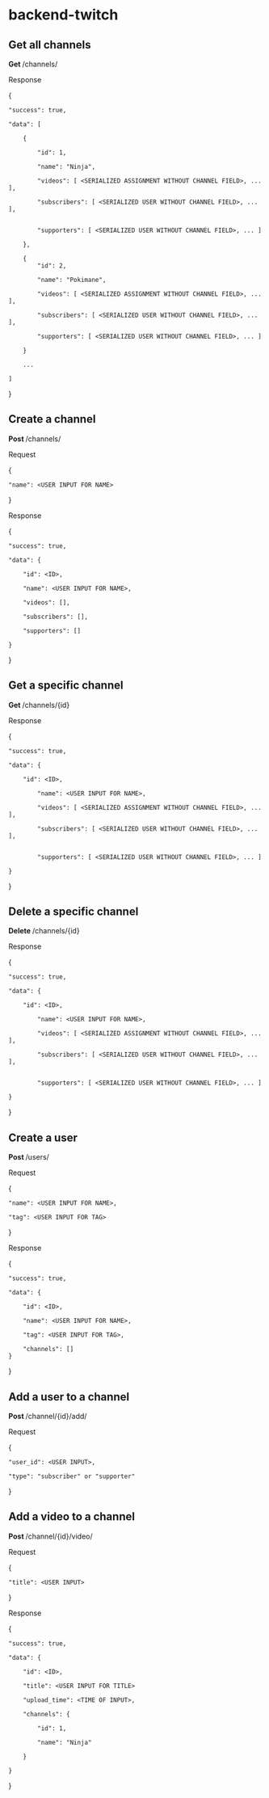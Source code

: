 # backend-twitch

## Get all channels

<strong> Get </strong> /channels/


Response

{

    "success": true,

    "data": [

        {

            "id": 1,

            "name": "Ninja",

            "videos": [ <SERIALIZED ASSIGNMENT WITHOUT CHANNEL FIELD>, ... ],

            "subscribers": [ <SERIALIZED USER WITHOUT CHANNEL FIELD>, ... ],


            "supporters": [ <SERIALIZED USER WITHOUT CHANNEL FIELD>, ... ]

        },

        {
            "id": 2,

            "name": "Pokimane",

            "videos": [ <SERIALIZED ASSIGNMENT WITHOUT CHANNEL FIELD>, ... ],

            "subscribers": [ <SERIALIZED USER WITHOUT CHANNEL FIELD>, ... ],

            "supporters": [ <SERIALIZED USER WITHOUT CHANNEL FIELD>, ... ]

        }

        ...

    ]

}




## Create a channel

<strong> Post </strong> /channels/

Request

{

	"name": <USER INPUT FOR NAME>

}

Response

{

    "success": true,

    "data": {

        "id": <ID>,

        "name": <USER INPUT FOR NAME>,

        "videos": [],

        "subscribers": [],

        "supporters": []

    }

}




## Get a specific channel

<strong> Get </strong> /channels/{id}

Response

{

    "success": true,

    "data": { 
           
        "id": <ID>,

            "name": <USER INPUT FOR NAME>,

            "videos": [ <SERIALIZED ASSIGNMENT WITHOUT CHANNEL FIELD>, ... ],

            "subscribers": [ <SERIALIZED USER WITHOUT CHANNEL FIELD>, ... ],


            "supporters": [ <SERIALIZED USER WITHOUT CHANNEL FIELD>, ... ]

    }
}


## Delete a specific channel

<strong> Delete </strong> /channels/{id}

Response

{

    "success": true,

    "data": { 
           
        "id": <ID>,

            "name": <USER INPUT FOR NAME>,

            "videos": [ <SERIALIZED ASSIGNMENT WITHOUT CHANNEL FIELD>, ... ],

            "subscribers": [ <SERIALIZED USER WITHOUT CHANNEL FIELD>, ... ],


            "supporters": [ <SERIALIZED USER WITHOUT CHANNEL FIELD>, ... ]

    }
}

## Create a user

<strong> Post </strong> /users/


Request


{

	"name": <USER INPUT FOR NAME>,

	"tag": <USER INPUT FOR TAG>

}

Response

{

    "success": true,

    "data": {

        "id": <ID>,

        "name": <USER INPUT FOR NAME>,

        "tag": <USER INPUT FOR TAG>,

        "channels": []
    }
}

## Add a user to a channel

<Strong> Post </Strong> /channel/{id}/add/

Request

{

    "user_id": <USER INPUT>,

    "type": "subscriber" or "supporter"

}

## Add a video to a channel

<Strong> Post </Strong> /channel/{id}/video/

Request

{

    "title": <USER INPUT>

}

Response

{

    "success": true,

    "data": {

        "id": <ID>,

        "title": <USER INPUT FOR TITLE>

        "upload_time": <TIME OF INPUT>,

        "channels": {

            "id": 1,

            "name": "Ninja"

        }

    }

}